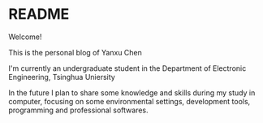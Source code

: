 # README

Welcome!

This is the personal blog of Yanxu Chen

I'm currently an undergraduate student in the Department of Electronic Engineering, Tsinghua Uniersity

In the future I plan to share some knowledge and skills during my study in computer, focusing on some environmental settings, development tools, programming and professional softwares.
